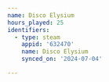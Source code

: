 ```yaml
---
name: Disco Elysium
hours_played: 25
identifiers:
  - type: steam
    appid: '632470'
    name: Disco Elysium
    synced_on: '2024-07-04'

---
```

